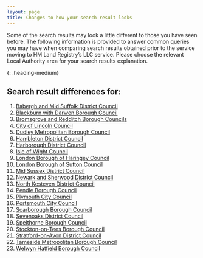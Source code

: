 ```yaml
---
layout: page
title: Changes to how your search result looks
--- 
```


Some of the search results may look a little different to those you have seen before. The following information is provided to answer common queries you may have when comparing search results obtained prior to the service moving to HM Land Registry’s LLC service. Please choose the relevant Local Authority area for your search results explanation.

{: .heading-medium}
<h2>Search result differences for:</h2>
<ol class='list list-bullet'>
    <li><a href='files/LA%20business%20rules/Babergh%20and%20Mid%20Suffolk%2020.01.2022.pdf' onclick='linkClicked()'>Babergh and Mid Suffolk District Council</a></li>
    <li><a href='files/LA%20business%20rules/Blackburn%20with%20Darwen%20.pdf' onclick='linkClicked()'>Blackburn with Darwen Borough Council</a></li>
    <li><a href='files/LA%20business%20rules/Bromsgrove%20and%20Redditch%2008.10.2021.pdf' onclick='linkClicked()'>Bromsgrove and Redditch Borough Councils</a></li>
    <li><a href='files/LA%20business%20rules/City%20Of%20Lincoln%20Customer%20Document.pdf' onclick='linkClicked()'>City of Lincoln Council</a></li>
    <li><a href='files/LA%20business%20rules/Dudley%20Metropolitan%20Borough%20Council%2008.07.2021.pdf' onclick='linkClicked()'>Dudley Metropolitan Borough Council</a></li>
    <li><a href='files/LA%20business%20rules/Hambleton%20District%20Council%2026.10.2021.pdf' onclick='linkClicked()'>Hambleton District Council</a></li>
    <li><a href='files/LA%20business%20rules/Harborough%20District%20Council%2029.04.2022.pdf' onclick='linkClicked()'>Harborough District Council</a></li>
    <li><a href='files/LA%20business%20rules/Isle%20of%20Wight%20Council.pdf' onclick='linkClicked()'>Isle of Wight Council</a></li>
    <li><a href='files/LA%20business%20rules/The%20London%20Borough%20of%20Haringey%20Council%2020-12-2021.pdf' onclick='linkClicked()'>London Borough of Haringey Council</a></li>
    <li><a href='files/LA%20business%20rules/London%20Borough%20of%20Sutton%20Council%2006.01.2022%20(1).pdf' onclick='linkClicked()'>London Borough of Sutton Council</a></li>
    <li><a href='files/LA%20business%20rules/Mid%20Sussex%2021.03.2022.pdf' onclick='linkClicked()'>Mid Sussex District Council</a></li>
    <li><a href='files/LA%20business%20rules/Newark%20and%20Sherwood%2008.10.2021.pdf' onclick='linkClicked()'>Newark and Sherwood District Council</a></li>
    <li><a href='files/LA%20business%20rules/North%20Kesteven%20District%20Council%2015.12.2021.pdf' onclick='linkClicked()'>North Kesteven District Council</a></li>
    <li><a href='files/LA%20business%20rules/Pendle%20Borough%20Council%2016.11.2021.pdf' onclick='linkClicked()'>Pendle Borough Council</a></li>
    <li><a href='files/LA%20business%20rules/Plymouth%20City%20Council%2007.01.2022.pdf' onclick='linkClicked()'>Plymouth City Council</a></li>
    <li><a href='files/LA%20business%20rules/Portsmouth%20Customer%20Document.pdf' onclick='linkClicked()'>Portsmouth City Council</a></li>
    <li><a href='files/LA%20business%20rules/Scarborough%20Borough%20Council%2029.11.2021.pdf' onclick='linkClicked()'>Scarborough Borough Council</a></li>
    <li><a href='files/LA%20business%20rules/Sevenoaks%20District%20Council%2027.04.2021.pdf' onclick='linkClicked()'>Sevenoaks District Council</a></li>
    <li><a href='files/LA%20business%20rules/Spelthorne%20Borough%20Council%2023.04.21.pdf' onclick='linkClicked()'>Spelthorne Borough Council</a></li>
    <li><a href='files/LA%20business%20rules/Stockton-on-Tees%20Borough%20Council%2023.04.21.pdf' onclick='linkClicked()'>Stockton-on-Tees Borough Council</a></li> 
    <li><a href='files/LA%20business%20rules/Stratford%20District%20Council%20v3.pdf' onclick='linkClicked()'>Stratford-on-Avon District Council</a></li>
    <li><a href='files/LA%20business%20rules/Tameside%2008.10.2021.pdf' onclick='linkClicked()'>Tameside Metropolitan Borough Council</a></li>
    <li><a href='files/LA%20business%20rules/Welwyn%20Hatfield%20Borough%20Council.pdf' onclick='linkClicked()'>Welwyn Hatfield Borough Council</a></li>
</ol>

